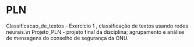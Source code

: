# PLN
Classificacao_de_textos - Exercicio 1 , classificação de textos usando redes neurais.\n
Projeto_PLN - projeto final da disciplina; agrupamento e análise de mensagens do conselho de segurança da ONU.
